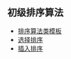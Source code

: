 ## 初级排序算法

- [排序算法类模板](https://github.com/lllerry/Algorithm/blob/master/src/algorithm/sort/Example.java)
- [选择排序](https://github.com/lllerry/Algorithm/blob/master/src/algorithm/sort/Selection.java)
- [插入排序](https://github.com/lllerry/Algorithm/blob/master/src/algorithm/sort/Insertion.java)